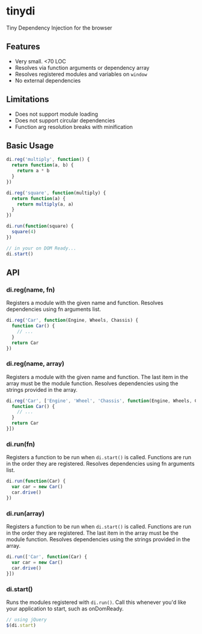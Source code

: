 tinydi
======

Tiny Dependency Injection for the browser

## Features

* Very small. <70 LOC
* Resolves via function arguments or dependency array
* Resolves registered modules and variables on `window`
* No external dependencies


## Limitations

* Does not support module loading
* Does not support circular dependencies
* Function arg resolution breaks with minification


## Basic Usage

```javascript
di.reg('multiply', function() {
  return function(a, b) {
    return a * b
  }
})

di.reg('square', function(multiply) {
  return function(a) {
    return multiply(a, a)
  }
})

di.run(function(square) {
  square(4)
})

// in your on DOM Ready...
di.start()
```



## API

### di.reg(name, fn)

Registers a module with the given name and function. Resolves dependencies using fn arguments list.

```javascript
di.reg('Car', function(Engine, Wheels, Chassis) {
  function Car() {
    // ...
  }
  return Car
})
```

### di.reg(name, array)

Registers a module with the given name and function.
The last item in the array must be the module function.
Resolves dependencies using the strings provided in the array.

```javascript
di.reg('Car', ['Engine', 'Wheel', 'Chassis', function(Engine, Wheels, Chassis) {
  function Car() {
    // ...
  }
  return Car
}])
```

### di.run(fn)

Registers a function to be run when `di.start()` is called.
Functions are run in the order they are registered.
Resolves dependencies using fn arguments list.

```javascript
di.run(function(Car) {
  var car = new Car()
  car.drive()
})
```

### di.run(array)

Registers a function to be run when `di.start()` is called.
Functions are run in the order they are registered.
The last item in the array must be the module function.
Resolves dependencies using the strings provided in the array.

```javascript
di.run(['Car', function(Car) {
  var car = new Car()
  car.drive()
}])
```

### di.start()

Runs the modules registered with `di.run()`.
Call this whenever you'd like your application to start,
such as onDomReady.

```javascript
// using jQuery
$(di.start)
```